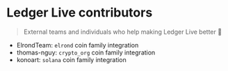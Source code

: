 # Ledger Live contributors

> External teams and individuals who help making Ledger Live better 🚀

- ElrondTeam: `elrond` coin family integration
- thomas-nguy: `crypto_org` coin family integration
- konoart: `solana` coin family integration
